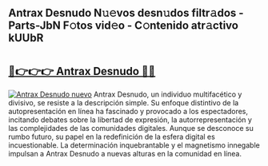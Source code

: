 ## Antrax Desnudo N𝚞𝚎vos desn𝚞dos filtr𝚊dos - Parts-JbN F𝚘tos vid𝚎o - C𝚘ntenido atr𝚊ctivo kUUbR

# <h2><a href="http://mb2ojnq.tromn.icu/?c=Antrax+Desnudo">🔗👉👉👉 Antrax Desnudo 🔗🔗</a></h2>

[![Antrax Desnudo nuevo](https://i.imgur.com/pEAQMta.gif)](http://mb2ojnq.tromn.icu/?c=Antrax+Desnudo)
Antrax Desnudo, un individuo multifacético y divisivo, se resiste a la descripción simple. Su enfoque distintivo de la autopresentación en línea ha fascinado y provocado a los espectadores, incitando debates sobre la libertad de expresión, la autorrepresentación y las complejidades de las comunidades digitales. Aunque se desconoce su rumbo futuro, su papel en la redefinición de la esfera digital es incuestionable. La determinación inquebrantable y el magnetismo innegable impulsan a Antrax Desnudo a nuevas alturas en la comunidad en línea.
